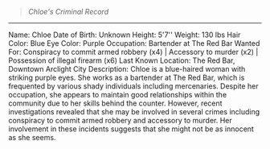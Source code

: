 >*Chloe's Criminal Record*
---
Name: Chloe
Date of Birth: Unknown
Height: 5'7''
Weight: 130 lbs
Hair Color: Blue
Eye Color: Purple
Occupation: Bartender at The Red Bar
Wanted For: Conspiracy to commit armed robbery (x4) | Accessory to murder (x2) | Possession of illegal firearm (x6)
Last Known Location: The Red Bar, Downtown Arclight City
Description: Chloe is a blue-haired woman with striking purple eyes. She works as a bartender at The Red Bar, which is frequented by various shady individuals including mercenaries. Despite her occupation, she appears to maintain good relationships within the community due to her skills behind the counter. However, recent investigations revealed that she may be involved in several crimes including conspiracy to commit armed robbery and accessory to murder. Her involvement in these incidents suggests that she might not be as innocent as she seems.
